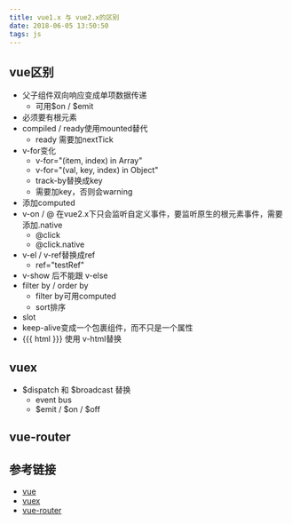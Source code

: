 ```yaml
---
title: vue1.x 与 vue2.x的区别
date: 2018-06-05 13:50:50
tags: js
---
```


## vue区别
- 父子组件双向响应变成单项数据传递
    - 可用$on / $emit
- 必须要有根元素
- compiled / ready使用mounted替代
    - ready 需要加nextTick
- v-for变化
    - v-for="(item, index) in Array"
    - v-for="(val, key, index) in Object"
    - track-by替换成key
    - 需要加key，否则会warning
- 添加computed 
- v-on / @ 在vue2.x下只会监听自定义事件，要监听原生的根元素事件，需要添加.native
    - @click
    - @click.native
- v-el / v-ref替换成ref
    - ref="testRef"
- v-show 后不能跟 v-else
- filter by / order by
    - filter by可用computed
    - sort排序
- slot
- keep-alive变成一个包裹组件，而不只是一个属性
- {{{ html }}} 使用 v-html替换

## vuex
- $dispatch 和 $broadcast 替换
    - event bus
    - $emit / $on / $off 

## vue-router

## 参考链接
- [vue](https://cn.vuejs.org/v2/guide/migration.html)
- [vuex]()
- [vue-router](https://cn.vuejs.org/v2/guide/migration-vue-router.html)